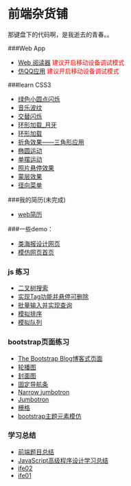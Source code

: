 # 前端杂货铺
那键盘下的代码啊，是我逝去的青春。。


###Web App
- [Web 阅读器](http://115.159.210.172:8080/readAPP/) <span style="color:red">建议开启移动设备调试模式</span>
- [仿QQ应用](http://115.159.210.172:8080/ionic_qq/www/#/app/messages) <span style="color:red">建议开启移动设备调试模式</span>

###learn CSS3
- [绿色小圆点闪烁](http://youthcity.github.io/ife2016/CSS3/imooc_learn_css3/animation1.html)
- [音乐波纹](http://youthcity.github.io/ife2016/CSS3/imooc_learn_css3/animation2.html)
- [交替闪烁](http://youthcity.github.io/ife2016/CSS3/imooc_learn_css3/animation3.html)
- [环形加载_月牙](http://youthcity.github.io/ife2016/CSS3/imooc_learn_css3/animation4.html)
- [环形加载](http://youthcity.github.io/ife2016/CSS3/imooc_learn_css3/animation11.html)
- [折角效果——三角形应用](http://youthcity.github.io/ife2016/CSS3/imooc_learn_css3/animation6.html)
- [椭圆运动](http://youthcity.github.io/ife2016/CSS3/imooc_learn_css3/animation8.html)
- [单摆运动](http://youthcity.github.io/ife2016/CSS3/imooc_learn_css3/animation9.html)
- [照片悬停效果](http://youthcity.github.io/ife2016/CSS3/imooc_learn_css3/animation10.html)
- [蒙层效果](http://youthcity.github.io/ife2016/CSS3/imooc_learn_css3/mask1.html)
- [径向菜单](http://youthcity.github.io/ife2016/CSS3/imooc_learn_css3/nav1.html)

###我的简历(未完成)
- [web简历](http://youthcity.github.io/ife2016/CSS3/myResume/index.html)


###一些demo：
- [类海报设计网页](http://youthcity.github.io/ife2016/ife01/task_06.html)
- [模仿网页首页](http://youthcity.github.io/ife2016/ife01/task_07.html)

### js 练习
- [二叉树搜索](http://youthcity.github.io/ife2016/ife02/task_10.html)
- [实现Tag功能并悬停可删除](http://youthcity.github.io/ife2016/ife02/task_09.html)
- [批量输入并实现查询](http://youthcity.github.io/ife2016/ife02/task_08.html)
- [模拟排序](http://youthcity.github.io/ife2016/ife02/task_07.html)
- [模拟队列](http://youthcity.github.io/ife2016/ife02/task_06.html)

### bootstrap页面练习
- [The Bootstrap Blog博客式页面](http://youthcity.github.io/BootstrapLearn/20160312/01.html)
- [轮播图](http://youthcity.github.io/BootstrapLearn/0308/05.html)
- [封面图](http://youthcity.github.io/BootstrapLearn/0308/04.html)
- [固定导航条](http://youthcity.github.io/BootstrapLearn/0308/03.html)
- [Narrow jumbotron](http://youthcity.github.io/BootstrapLearn/0306/03.html)
- [Jumbotron](http://youthcity.github.io/BootstrapLearn/0306/02.html)
- [栅格](http://youthcity.github.io/BootstrapLearn/0306/01.html)
- [bootstrap主题元素模仿](http://youthcity.github.io/BootstrapLearn/0301/01.html)

### 学习总结
- [前端题目总结](https://github.com/youthcity/ife2016/tree/master/%E5%89%8D%E7%AB%AF%E9%9D%A2%E8%AF%95%E7%BB%8F%E5%85%B8%E9%A2%98%E7%9B%AE%E5%90%88%E9%9B%86/JavaScript)
- [JavaScript高级程序设计学习总结](https://github.com/youthcity/ife2016/tree/master/JavaScript%E9%AB%98%E7%BA%A7%E7%A8%8B%E5%BA%8F%E8%AE%BE%E8%AE%A1)
- [ife02](https://github.com/youthcity/ife2016/tree/master/ife02)
- [ife01](https://github.com/youthcity/ife2016/tree/master/ife01)

